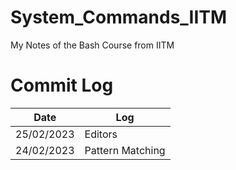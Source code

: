 # System_Commands_IITM

My Notes of the Bash Course from IITM

# Commit Log

|Date|Log|
|----|---|
|25/02/2023|Editors|
|24/02/2023|Pattern Matching|
